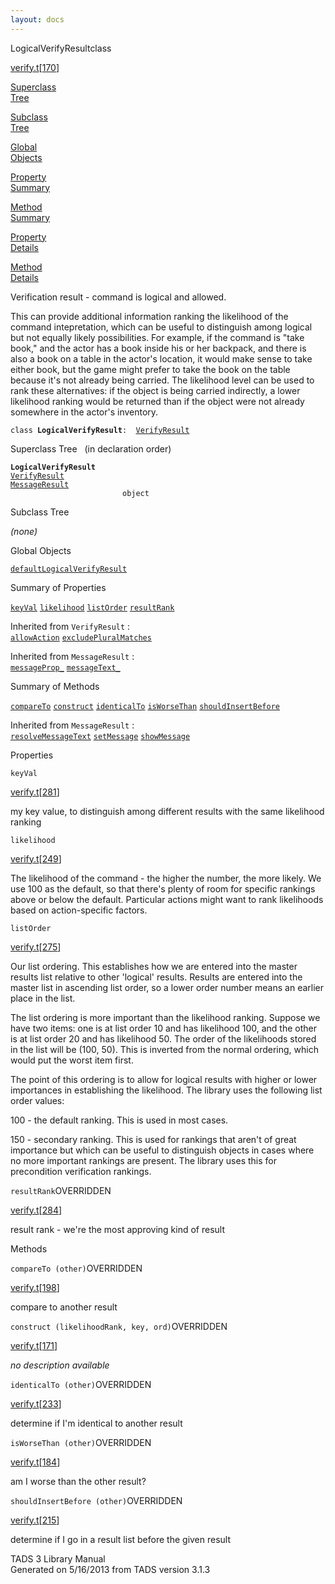 ```yaml
---
layout: docs
---
```

<span class="title">LogicalVerifyResult</span><span class="type">class</span>

[verify.t](../file/verify.t.html)\[[170](../source/verify.t.html#170)\]

[Superclass  
Tree](#_SuperClassTree_)

[Subclass  
Tree](#_SubClassTree_)

[Global  
Objects](#_ObjectSummary_)

[Property  
Summary](#_PropSummary_)

[Method  
Summary](#_MethodSummary_)

[Property  
Details](#_Properties_)

[Method  
Details](#_Methods_)



Verification result - command is logical and allowed.

This can provide additional information ranking the likelihood of the
command intepretation, which can be useful to distinguish among logical
but not equally likely possibilities. For example, if the command is
"take book," and the actor has a book inside his or her backpack, and
there is also a book on a table in the actor's location, it would make
sense to take either book, but the game might prefer to take the book on
the table because it's not already being carried. The likelihood level
can be used to rank these alternatives: if the object is being carried
indirectly, a lower likelihood ranking would be returned than if the
object were not already somewhere in the actor's inventory.

`class `**`LogicalVerifyResult`**` :   `[`VerifyResult`](../object/VerifyResult.html)



<span id="_SuperClassTree_"></span>



<span class="hdln">Superclass Tree</span>   (in declaration order)



**`LogicalVerifyResult`**  
[`VerifyResult`](../object/VerifyResult.html)  
[`MessageResult`](../object/MessageResult.html)  
`                         object`  
<span id="_SubClassTree_"></span>



<span class="hdln">Subclass Tree</span>  



*(none)* <span id="_ObjectSummary_"></span>



<span class="hdln">Global Objects</span>  



[`defaultLogicalVerifyResult`](../object/defaultLogicalVerifyResult.html)
<span id="_PropSummary_"></span>



<span class="hdln">Summary of Properties</span>  



[`keyVal`](#keyVal) [`likelihood`](#likelihood) [`listOrder`](#listOrder) [`resultRank`](#resultRank)

Inherited from `VerifyResult` :  
[`allowAction`](../object/VerifyResult.html#allowAction) [`excludePluralMatches`](../object/VerifyResult.html#excludePluralMatches)

Inherited from `MessageResult` :  
[`messageProp_`](../object/MessageResult.html#messageProp_) [`messageText_`](../object/MessageResult.html#messageText_)

<span id="_MethodSummary_"></span>



<span class="hdln">Summary of Methods</span>  



[`compareTo`](#compareTo) [`construct`](#construct) [`identicalTo`](#identicalTo) [`isWorseThan`](#isWorseThan) [`shouldInsertBefore`](#shouldInsertBefore)



Inherited from `MessageResult` :  
[`resolveMessageText`](../object/MessageResult.html#resolveMessageText) [`setMessage`](../object/MessageResult.html#setMessage) [`showMessage`](../object/MessageResult.html#showMessage)

<span id="_Properties_"></span>



<span class="hdln">Properties</span>  



<span id="keyVal"></span>

`keyVal`

[verify.t](../file/verify.t.html)\[[281](../source/verify.t.html#281)\]



my key value, to distinguish among different results with the same
likelihood ranking



<span id="likelihood"></span>

`likelihood`

[verify.t](../file/verify.t.html)\[[249](../source/verify.t.html#249)\]



The likelihood of the command - the higher the number, the more likely.
We use 100 as the default, so that there's plenty of room for specific
rankings above or below the default. Particular actions might want to
rank likelihoods based on action-specific factors.



<span id="listOrder"></span>

`listOrder`

[verify.t](../file/verify.t.html)\[[275](../source/verify.t.html#275)\]



Our list ordering. This establishes how we are entered into the master
results list relative to other 'logical' results. Results are entered
into the master list in ascending list order, so a lower order number
means an earlier place in the list.

The list ordering is more important than the likelihood ranking. Suppose
we have two items: one is at list order 10 and has likelihood 100, and
the other is at list order 20 and has likelihood 50. The order of the
likelihoods stored in the list will be (100, 50). This is inverted from
the normal ordering, which would put the worst item first.

The point of this ordering is to allow for logical results with higher
or lower importances in establishing the likelihood. The library uses
the following list order values:

100 - the default ranking. This is used in most cases.

150 - secondary ranking. This is used for rankings that aren't of great
importance but which can be useful to distinguish objects in cases where
no more important rankings are present. The library uses this for
precondition verification rankings.



<span id="resultRank"></span>

`resultRank`<span class="rem">OVERRIDDEN</span>

[verify.t](../file/verify.t.html)\[[284](../source/verify.t.html#284)\]



result rank - we're the most approving kind of result



<span id="_Methods_"></span>



<span class="hdln">Methods</span>  



<span id="compareTo"></span>

`compareTo (other)`<span class="rem">OVERRIDDEN</span>

[verify.t](../file/verify.t.html)\[[198](../source/verify.t.html#198)\]



compare to another result



<span id="construct"></span>

`construct (likelihoodRank, key, ord)`<span class="rem">OVERRIDDEN</span>

[verify.t](../file/verify.t.html)\[[171](../source/verify.t.html#171)\]



*no description available*



<span id="identicalTo"></span>

`identicalTo (other)`<span class="rem">OVERRIDDEN</span>

[verify.t](../file/verify.t.html)\[[233](../source/verify.t.html#233)\]



determine if I'm identical to another result



<span id="isWorseThan"></span>

`isWorseThan (other)`<span class="rem">OVERRIDDEN</span>

[verify.t](../file/verify.t.html)\[[184](../source/verify.t.html#184)\]



am I worse than the other result?



<span id="shouldInsertBefore"></span>

`shouldInsertBefore (other)`<span class="rem">OVERRIDDEN</span>

[verify.t](../file/verify.t.html)\[[215](../source/verify.t.html#215)\]



determine if I go in a result list before the given result





TADS 3 Library Manual  
Generated on 5/16/2013 from TADS version 3.1.3


